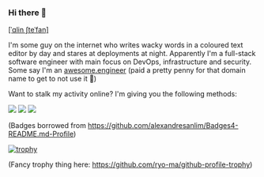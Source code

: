 ### Hi there 👋

[[ˈɑlin ʃteˈfan]](http://ipa-reader.xyz/?text=%5B%CB%88%C9%91lin%20%CA%83te%CB%88fan%5D)

I'm some guy on the internet who writes wacky words in a coloured text editor by day and stares at deployments at night. Apparently I'm a full-stack software engineer with main focus on DevOps, infrastructure and security. Some say I'm an [awesome.engineer](https://awesome.engineer) (paid a pretty penny for that domain name to get to not use it 🙈)

Want to stalk my activity online? I'm giving you the following methods:

[![](https://img.shields.io/badge/LinkedIn-0077B5?style=for-the-badge&logo=linkedin&logoColor=white)](https://www.linkedin.com/in/alinstefanolaru/)
[![](https://img.shields.io/badge/Twitter-1DA1F2?style=for-the-badge&logo=twitter&logoColor=white)](https://twitter.com/xShteff)
[![](https://img.shields.io/badge/GitHub%20Pages-222222?style=for-the-badge&logo=GitHub%20Pages&logoColor=white)](https://awesome.engineer/)

(Badges borrowed from https://github.com/alexandresanlim/Badges4-README.md-Profile)

[![trophy](https://github-profile-trophy.vercel.app/?username=xShteff&theme=onedark)](https://github.com/ryo-ma/github-profile-trophy)

(Fancy trophy thing here: https://github.com/ryo-ma/github-profile-trophy)
